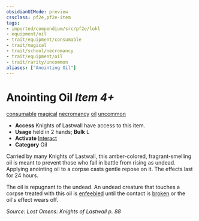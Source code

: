 ```yaml
---
obsidianUIMode: preview
cssclass: pf2e,pf2e-item
tags:
- imported/compendium/src/pf2e/lokl
- equipment/oil
- trait/equipment/consumable
- trait/magical
- trait/school/necromancy
- trait/equipment/oil
- trait/rarity/uncommon
aliases: ["Anointing Oil"]
---
```

# Anointing Oil *Item 4+*  
[consumable](consumable.md)  [magical](magical.md)  [necromancy](necromancy.md)  [oil](oil.md)  [uncommon](uncommon.md)  

- **Access** Knights of Lastwall have access to this item.
- **Usage** held in 2 hands; **Bulk** L
- **Activate** [Interact](interact.md)
- **Category** Oil

Carried by many Knights of Lastwall, this amber-colored, fragrant-smelling oil is meant to prevent those who fall in battle from rising as undead. Applying anointing oil to a corpse casts gentle repose on it. The effects last for 24 hours.

The oil is repugnant to the undead. An undead creature that touches a corpse treated with this oil is [enfeebled](conditions.md#Enfeebled) until the contact is [broken](conditions.md#Broken) or the oil's effect wears off.

*Source: Lost Omens: Knights of Lastwall p. 88*